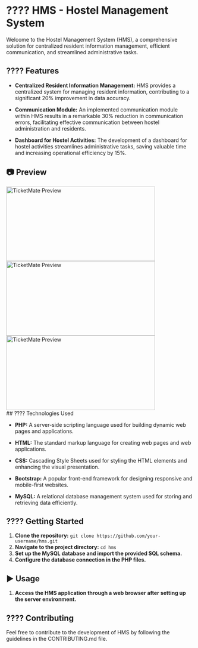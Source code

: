 # ???? HMS - Hostel Management System

Welcome to the Hostel Management System (HMS), a comprehensive solution for centralized resident information management, efficient communication, and streamlined administrative tasks.

## ???? Features

- **Centralized Resident Information Management:** HMS provides a centralized system for managing resident information, contributing to a significant 20% improvement in data accuracy.

- **Communication Module:** An implemented communication module within HMS results in a remarkable 30% reduction in communication errors, facilitating effective communication between hostel administration and residents.

- **Dashboard for Hostel Activities:** The development of a dashboard for hostel activities streamlines administrative tasks, saving valuable time and increasing operational efficiency by 15%.

## 📷 Preview

<div classname="d-flex flex-row">
  <img src="/1.png" alt="TicketMate Preview" width="400" height="200">
  <img src="/2.png" alt="TicketMate Preview" width="400" height="200">
    <img src="/3.png" alt="TicketMate Preview" width="400" height="200">

</div>
## ???? Technologies Used

- **PHP:** A server-side scripting language used for building dynamic web pages and applications.

- **HTML:** The standard markup language for creating web pages and web applications.

- **CSS:** Cascading Style Sheets used for styling the HTML elements and enhancing the visual presentation.

- **Bootstrap:** A popular front-end framework for designing responsive and mobile-first websites.

- **MySQL:** A relational database management system used for storing and retrieving data efficiently.

## ???? Getting Started

1. **Clone the repository:** `git clone https://github.com/your-username/hms.git`
2. **Navigate to the project directory:** `cd hms`
3. **Set up the MySQL database and import the provided SQL schema.**
4. **Configure the database connection in the PHP files.**

## ▶️ Usage

1. **Access the HMS application through a web browser after setting up the server environment.**

## ???? Contributing

Feel free to contribute to the development of HMS by following the guidelines in the CONTRIBUTING.md file.

